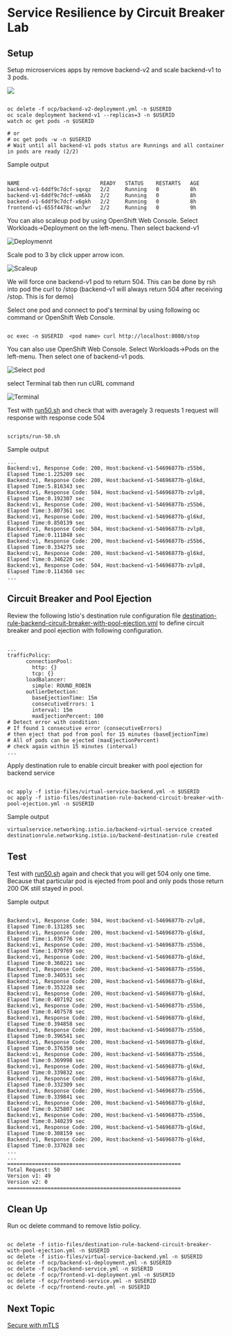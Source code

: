 # Service Resilience by Circuit Breaker Lab



## Setup
Setup microservices apps by remove backend-v2 and scale backend-v1 to 3 pods. 

![](../images/microservices-circuit-breaker.png)

```

oc delete -f ocp/backend-v2-deployment.yml -n $USERID
oc scale deployment backend-v1 --replicas=3 -n $USERID
watch oc get pods -n $USERID

# or 
# oc get pods -w -n $USERID
# Wait until all backend-v1 pods status are Runnings and all container in pods are ready (2/2)

```

Sample output

```

NAME                          READY   STATUS    RESTARTS   AGE
backend-v1-6ddf9c7dcf-sqxqz   2/2     Running   0          8h
backend-v1-6ddf9c7dcf-vm6kb   2/2     Running   0          8h
backend-v1-6ddf9c7dcf-x6gkh   2/2     Running   0          8h
frontend-v1-655f4478c-wn7wr   2/2     Running   0          9h

```

You can also scaleup pod by using OpenShift Web Console. Select Workloads->Deployment on the left-menu. Then select backend-v1

![Deploymennt](../images/openshift-console-deployment.png)

Scale pod to 3 by click upper arrow icon.

![Scaleup](../images/openshift-console-scaleup.png)

We will force one backend-v1 pod to return 504. This can be done by rsh into pod the curl to /stop (backend-v1 will always return 504 after receiving /stop. This is for demo)

Select one pod and connect to pod's terminal by using following oc command or OpenShift Web Console.

```

oc exec -n $USERID  <pod name> curl http://localhost:8080/stop

```

You can also use OpenShift Web Console. Select Workloads->Pods on the left-menu. Then select one of backend-v1 pods.

![Select pod](../images/openshift-console-pod.png)

select Terminal tab then run cURL command

![Terminal](../images/openshift-console-terminal.png)

Test with [run50.sh](../scripts/run-50.sh) and check that with averagely 3 requests 1 request will response with response code 504

```

scripts/run-50.sh

```

Sample output
```
...
Backend:v1, Response Code: 200, Host:backend-v1-54696877b-z55b6, Elapsed Time:1.225209 sec
Backend:v1, Response Code: 200, Host:backend-v1-54696877b-gl6kd, Elapsed Time:5.816343 sec
Backend:v1, Response Code: 504, Host:backend-v1-54696877b-zvlp8, Elapsed Time:0.192307 sec
Backend:v1, Response Code: 200, Host:backend-v1-54696877b-z55b6, Elapsed Time:3.807361 sec
Backend:v1, Response Code: 200, Host:backend-v1-54696877b-gl6kd, Elapsed Time:0.850139 sec
Backend:v1, Response Code: 504, Host:backend-v1-54696877b-zvlp8, Elapsed Time:0.111848 sec
Backend:v1, Response Code: 200, Host:backend-v1-54696877b-z55b6, Elapsed Time:0.334275 sec
Backend:v1, Response Code: 200, Host:backend-v1-54696877b-gl6kd, Elapsed Time:0.346220 sec
Backend:v1, Response Code: 504, Host:backend-v1-54696877b-zvlp8, Elapsed Time:0.114360 sec
...
```

## Circuit Breaker and Pool Ejection

Review the following Istio's destination rule configuration file [destination-rule-backend-circuit-breaker-with-pool-ejection.yml](../istio-files/destination-rule-backend-circuit-breaker-with-pool-ejection.yml)  to define circuit breaker and pool ejection with following configuration.

```

...
trafficPolicy:
      connectionPool:
        http: {}
        tcp: {}
      loadBalancer:
        simple: ROUND_ROBIN
      outlierDetection:
        baseEjectionTime: 15m
        consecutiveErrors: 1
        interval: 15m
        maxEjectionPercent: 100
# Detect error with condition:
# If found 1 consecutive error (consecutiveErrors)
# then eject that pod from pool for 15 minutes (baseEjectionTime)
# All of pods can be ejected (maxEjectionPercent)
# check again within 15 minutes (interval)
...

```

Apply destination rule to enable circuit breaker with pool ejection for backend service

```

oc apply -f istio-files/virtual-service-backend.yml -n $USERID
oc apply -f istio-files/destination-rule-backend-circuit-breaker-with-pool-ejection.yml -n $USERID

```

Sample output

```
virtualservice.networking.istio.io/backend-virtual-service created
destinationrule.networking.istio.io/backend-destination-rule created
```

## Test

Test with [run50.sh](../scripts/run-50.sh) again and check that you will get 504 only one time. Because that particular pod is ejected from pool and only pods those return 200 OK still stayed in pool.

Sample output

```

Backend:v1, Response Code: 504, Host:backend-v1-54696877b-zvlp8, Elapsed Time:0.131285 sec
Backend:v1, Response Code: 200, Host:backend-v1-54696877b-gl6kd, Elapsed Time:1.036776 sec
Backend:v1, Response Code: 200, Host:backend-v1-54696877b-z55b6, Elapsed Time:1.079769 sec
Backend:v1, Response Code: 200, Host:backend-v1-54696877b-gl6kd, Elapsed Time:0.360221 sec
Backend:v1, Response Code: 200, Host:backend-v1-54696877b-z55b6, Elapsed Time:0.340531 sec
Backend:v1, Response Code: 200, Host:backend-v1-54696877b-gl6kd, Elapsed Time:0.353228 sec
Backend:v1, Response Code: 200, Host:backend-v1-54696877b-gl6kd, Elapsed Time:0.407192 sec
Backend:v1, Response Code: 200, Host:backend-v1-54696877b-z55b6, Elapsed Time:0.407578 sec
Backend:v1, Response Code: 200, Host:backend-v1-54696877b-gl6kd, Elapsed Time:0.394858 sec
Backend:v1, Response Code: 200, Host:backend-v1-54696877b-z55b6, Elapsed Time:0.396541 sec
Backend:v1, Response Code: 200, Host:backend-v1-54696877b-gl6kd, Elapsed Time:0.376350 sec
Backend:v1, Response Code: 200, Host:backend-v1-54696877b-z55b6, Elapsed Time:0.369998 sec
Backend:v1, Response Code: 200, Host:backend-v1-54696877b-gl6kd, Elapsed Time:0.339832 sec
Backend:v1, Response Code: 200, Host:backend-v1-54696877b-gl6kd, Elapsed Time:0.332309 sec
Backend:v1, Response Code: 200, Host:backend-v1-54696877b-z55b6, Elapsed Time:0.339841 sec
Backend:v1, Response Code: 200, Host:backend-v1-54696877b-gl6kd, Elapsed Time:0.325807 sec
Backend:v1, Response Code: 200, Host:backend-v1-54696877b-z55b6, Elapsed Time:0.340239 sec
Backend:v1, Response Code: 200, Host:backend-v1-54696877b-gl6kd, Elapsed Time:0.308159 sec
Backend:v1, Response Code: 200, Host:backend-v1-54696877b-gl6kd, Elapsed Time:0.337028 sec
...
...
========================================================
Total Request: 50
Version v1: 49
Version v2: 0
========================================================

```

## Clean Up

Run oc delete command to remove Istio policy.

```

oc delete -f istio-files/destination-rule-backend-circuit-breaker-with-pool-ejection.yml -n $USERID
oc delete -f istio-files/virtual-service-backend.yml -n $USERID
oc delete -f ocp/backend-v1-deployment.yml -n $USERID
oc delete -f ocp/backend-service.yml -n $USERID
oc delete -f ocp/frontend-v1-deployment.yml -n $USERID
oc delete -f ocp/frontend-service.yml -n $USERID
oc delete -f ocp/frontend-route.yml -n $USERID

```

## Next Topic

[Secure with mTLS](./08-secure-with-mTLS.md)
